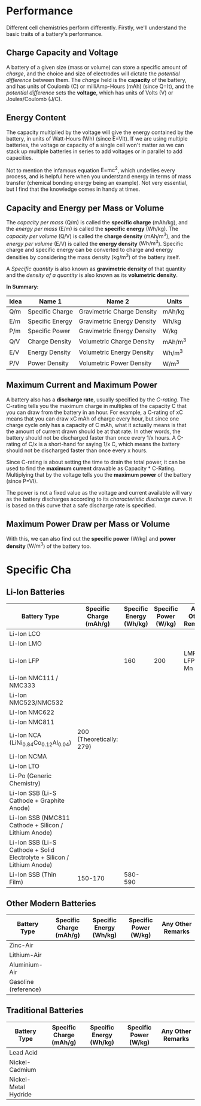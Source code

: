 # Performance
Different cell chemistries perform differently. Firstly, we'll understand the basic traits of a battery's performance. 

## Charge Capacity and Voltage
A battery of a given size (mass or volume) can store a specific amount of *charge*, and the choice and size of electrodes will dictate the *potential difference* between them. The *charge* held is the **capacity** of the battery, and has units of Coulomb ($\text{C}$) or milliAmp-Hours ($\text{mAh}$) (since $\text{Q=It}$), and the *potential difference* sets the **voltage**, which has units of Volts ($\text{V}$) or Joules/Coulomb ($\text{J/C}$).

## Energy Content
The capacity multiplied by the voltage will give the energy contained by the battery, in units of Watt-Hours ($\text{Wh}$) (since $\text{E=VIt}$). If we are using multiple batteries, the voltage or capacity of a single cell won't matter as we can stack up multiple batteries in series to add voltages or in parallel to add capacities.

Not to mention the infamous equation $\text{E=mc}^\text{2}$, which underlies every process, and is helpful here when you understand energy in terms of mass transfer (chemical bonding energy being an example). Not very essential, but I find that the knowledge comes in handy at times.

## Capacity and Energy per Mass or Volume
The *capacity per mass* ($\text{Q/m}$) is called the **specific charge** ($\text{mAh/kg}$), and the *energy per mass* ($\text{E/m}$) is called the **specific energy** ($\text{Wh/kg}$). The *capacity per volume* ($\text{Q/V}$) is called the **charge density** ($\text{mAh/m}^\text{3}$), and the *energy per volume* ($\text{E/V}$) is called the **energy density** ($\text{Wh/m}^\text{3}$). Specific charge and specific energy can be converted to charge and energy densities by considering the mass density ($\text{kg/m}^\text{3}$) of the battery itself.

A *Specific quantity* is also known as **gravimetric density** of that quantity and the *density of a quantity* is also known as its **volumetric density**.

**In Summary:**

| Idea | Name 1 | Name 2 | Units |
| --- | --- | --- | --- |
| $\text{Q/m}$ | Specific Charge | Gravimetric Charge Density | $\text{mAh/kg}$ |
| $\text{E/m}$ | Specific Energy | Gravimetric Energy Density | $\text{Wh/kg}$ |
| $\text{P/m}$ | Specific Power | Gravimetric Energy Density | $\text{W/kg}$ |
| $\text{Q/V}$ | Charge Density | Volumetric Charge Density | $\text{mAh/m}^\text{3}$ |
| $\text{E/V}$ | Energy Density | Volumetric Energy Density | $\text{Wh/m}^\text{3}$ |
| $\text{P/V}$ | Power Density | Volumetric Power Density | $\text{W/m}^\text{3}$ |
## Maximum Current and Maximum Power
A battery also has a **discharge rate**, usually specified by the *C-rating*. The C-rating tells you the maximum charge in multiples of the capacity $\text{C}$ that you can draw from the battery in an hour. For example, a C-rating of $\text{xC}$ means that you can draw $\text{xC mAh}$ of charge every hour, but since one charge cycle only has a capacity of $\text{C mAh}$, what it actually means is that the amount of current drawn should be at that rate. In other words, the battery should not be discharged faster than once every $\text{1/x}$ hours. A C-rating of $\text{C/x}$ is a short-hand for saying $\text{1/x C}$, which means the battery should not be discharged faster than once every $\text{x}$ hours.

Since C-rating is about setting the time to drain the total power, it can be used to find the **maximum current** drawable as $\text{Capacity * C-Rating}$. Multiplying that by the voltage tells you the **maximum power** of the battery (since $\text{P=VI}$).

The power is not a fixed value as the voltage and current available will vary as the battery discharges according to its *characteristic discharge curve*. It is based on this curve that a safe discharge rate is specified.
## Maximum Power Draw per Mass or Volume
With this, we can also find out the **specific power** ($\text{W/kg}$) and **power density** ($\text{W/m}^\text{3}$) of the battery too.

# Specific Cha
## Li-Ion Batteries
| Battery Type | Specific Charge ($\text{mAh/g}$) | Specific Energy ($\text{Wh/kg}$) | Specific Power ($\text{W/kg}$) | Any Other Remarks |
| ---- | ---- | ---- | ---- | ---- |
| Li-Ion LCO |  |  |  |  |
| Li-Ion LMO |  |  |  |  |
| Li-Ion LFP |  | 160 | 200 | LMFP is LFP + Mn |
| Li-Ion NMC111 / NMC333 |  |  |  |  |
| Li-Ion NMC523/NMC532 |  |  |  |  |
| Li-Ion NMC622 |  |  |  |  |
| Li-Ion NMC811 |  |  |  |  |
| Li-Ion NCA $(\text{LiNi}_\text{0.84}\text{Co}_\text{0.12}\text{Al}_\text{0.04})$ | 200 (Theoretically: 279) |  |  |  |
| Li-Ion NCMA |  |  |  |  |
| Li-Ion LTO |  |  |  |  |
| Li-Po (Generic Chemistry) |  |  |  |  |
| Li-Ion SSB (Li-S Cathode + Graphite Anode) |  |  |  |  |
| Li-Ion SSB (NMC811 Cathode + Silicon / Lithium Anode) |  |  |  |  |
| Li-Ion SSB (Li-S Cathode + Solid Electrolyte + Silicon / Lithium Anode) |  |  |  |  |
| Li-Ion SSB (Thin Film) | 150-170 | 580-590 |  |  |

## Other Modern Batteries
| Battery Type | Specific Charge ($\text{mAh/g}$) | Specific Energy ($\text{Wh/kg}$) | Specific Power ($\text{W/kg}$) | Any Other Remarks |
| --- | --- | --- | --- | --- |
| Zinc-Air |  |  |  |  |
| Lithium-Air |  |  |  |  |
| Aluminium-Air |  |  |  |  |
| Gasoline (reference) |  |  |  |  |
## Traditional Batteries
| Battery Type | Specific Charge ($\text{mAh/g}$) | Specific Energy ($\text{Wh/kg}$) | Specific Power ($\text{W/kg}$) | Any Other Remarks |
| --- | --- | --- | --- | --- |
| Lead Acid |  |  |  |  |
| Nickel-Cadmium |  |  |  |  |
| Nickel-Metal Hydride |  |  |  |  |
